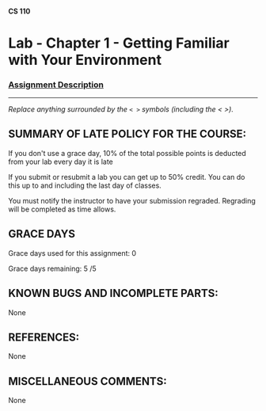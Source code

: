 #### CS 110
# Lab - Chapter 1 - Getting Familiar with Your Environment

### [Assignment Description](https://docs.google.com/document/d/1j0CNd4KglkOGcRWAJZoJ__PEirOluNjHWm0NtmvEVRo/edit?usp=sharing)

***

_Replace anything surrounded by the `< >` symbols (including the < >)._

## SUMMARY OF LATE POLICY FOR THE COURSE:
 If you don't use a grace day, 10% of the total possible points is deducted from your lab every day it is late

If you submit or resubmit a lab you can get up to 50% credit. You can do this up to and including the last day of classes.

You must notify the instructor to have your submission regraded. Regrading will be completed as time allows.

## GRACE DAYS
Grace days used for this assignment:  0 

Grace days remaining:  5 /5

## KNOWN BUGS AND INCOMPLETE PARTS:
None

## REFERENCES:
None

## MISCELLANEOUS COMMENTS:
None
